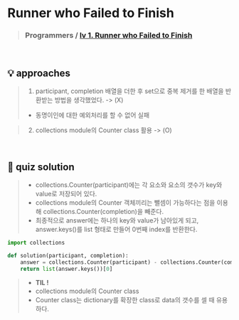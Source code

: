 # Runner who Failed to Finish

> ### Programmers / <a href = https://school.programmers.co.kr/learn/courses/30/lessons/42576>lv 1. Runner who Failed to Finish</a>

<br>

## 💡 approaches
>  1. participant, completion 배열을 더한 후 set으로 중복 제거를 한 배열을 반환받는 방법을 생각했었다. -> (X)
> - 동명이인에 대한 예외처리를 할 수 없어 실패

>  2. collections module의 Counter class 활용 -> (O)

<br>

## 🔑 quiz solution

> - collections.Counter(participant)에는 각 요소와 요소의 갯수가 key와 value로 저장되어 있다. 
> - collections module의 Counter 객체끼리는 뺄셈이 가능하다는 점을 이용해 collections.Counter(completion)을 빼준다. 
> - 최종적으로 answer에는 하나의 key와 value가 남아있게 되고, answer.keys()를 list 형태로 만들어 0번째 index를 반환한다. 

```py
import collections

def solution(participant, completion):
    answer = collections.Counter(participant) - collections.Counter(completion) 
    return list(answer.keys())[0] 
```

> - <strong> TIL ! </strong>
> - collections module의 Counter class
> - Counter class는 dictionary를 확장한 class로 data의 갯수를 셀 때 유용하다.